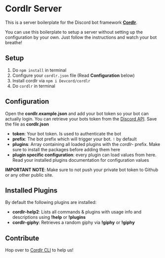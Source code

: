 # Cordlr Server

This is a server boilerplate for the Discord bot framework [**Cordlr**](https://github.com/Devcord/cordlr-cli).

You can use this boilerplate to setup a server without setting up the configuration by your own. Just follow the instructions and watch your bot breathe!

## Setup

1) Do `npm install` in terminal
2) Configure your `cordlr.json` file (Read **Configuration** below)
3) Install cordlr via `npm i Devcord/cordlr`
4) Do `cordlr` in terminal

## Configuration

Open the **cordlr.example.json** and add your bot token so your bot can actually login. You can retrieve your bots token from the [Discord API](https://discordapp.com/developers/applications/me). Save the file as **cordlr.json**

* **token**: Your bot token. Is used to authenticate the bot
* **prefix**: The bot prefix which will trigger your bot. `!` by default
* **plugins**: Array containing all loaded plugins with the *cordlr-* prefix. Make sure to install the packages before adding them here
* **plugin specific configuration**: every plugin can load values from here. Read your installed plugins documentation for configuration values

**IMPORTANT NOTE**: Make sure to not push your private bot token to Github or any other public site.

## Installed Plugins

By default the following plugins are installed:

* **cordlr-help2**: Lists all commands & plugins with usage info and descriptions using **!help** or **!plugins**
* **cordlr-giphy**: Retrieves a random giphy via **!giphy** or **!giphy <tag>**

## Contribute

Hop over to [Cordlr CLI](https://github.com/Devcord/cordlr-cli) to help us!
